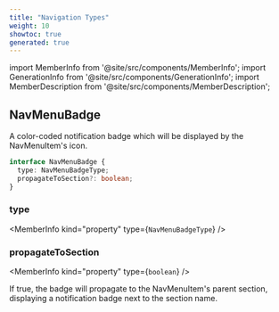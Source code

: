 ```yaml
---
title: "Navigation Types"
weight: 10
showtoc: true
generated: true
---
```

<!-- This file was generated from the Vendure source. Do not modify. Instead, re-run the "docs:build" script -->
import MemberInfo from '@site/src/components/MemberInfo';
import GenerationInfo from '@site/src/components/GenerationInfo';
import MemberDescription from '@site/src/components/MemberDescription';


## NavMenuBadge

<GenerationInfo sourceFile="packages/admin-ui/src/lib/core/src/providers/nav-builder/nav-builder-types.ts" sourceLine="18" packageName="@vendure/admin-ui" />

A color-coded notification badge which will be displayed by the
NavMenuItem's icon.

```ts title="Signature"
interface NavMenuBadge {
  type: NavMenuBadgeType;
  propagateToSection?: boolean;
}
```

<div className="members-wrapper">

### type

<MemberInfo kind="property" type={`NavMenuBadgeType`}   />


### propagateToSection

<MemberInfo kind="property" type={`boolean`}   />

If true, the badge will propagate to the NavMenuItem's
parent section, displaying a notification badge next
to the section name.


</div>
